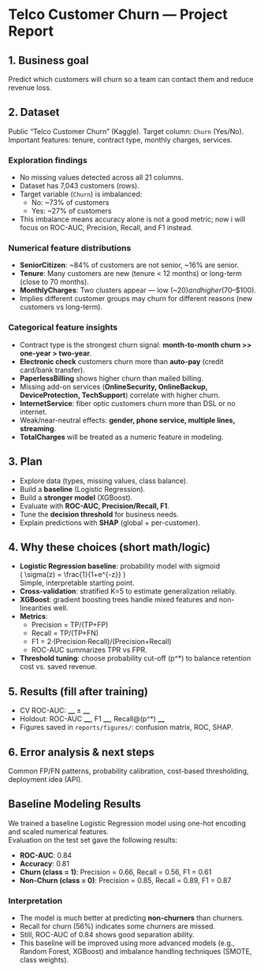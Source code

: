 # Telco Customer Churn — Project Report

## 1. Business goal
Predict which customers will churn so a team can contact them and reduce revenue loss.

## 2. Dataset
Public “Telco Customer Churn” (Kaggle). Target column: `Churn` (Yes/No).  
Important features: tenure, contract type, monthly charges, services.

### Exploration findings
- No missing values detected across all 21 columns.
- Dataset has 7,043 customers (rows).
- Target variable (`Churn`) is imbalanced:
  - No: ~73% of customers
  - Yes: ~27% of customers
- This imbalance means accuracy alone is not a good metric; now i  will focus on ROC-AUC, Precision, Recall, and F1 instead.

### Numerical feature distributions
- **SeniorCitizen**: ~84% of customers are not senior, ~16% are senior.
- **Tenure**: Many customers are new (tenure < 12 months) or long-term (close to 70 months).
- **MonthlyCharges**: Two clusters appear — low (~$20) and higher ($70–$100).
- Implies different customer groups may churn for different reasons (new customers vs long-term).


### Categorical feature insights
- Contract type is the strongest churn signal: **month-to-month churn >> one-year > two-year**.
- **Electronic check** customers churn more than **auto-pay** (credit card/bank transfer).
- **PaperlessBilling** shows higher churn than mailed billing.
- Missing add-on services (**OnlineSecurity, OnlineBackup, DeviceProtection, TechSupport**) correlate with higher churn.
- **InternetService**: fiber optic customers churn more than DSL or no internet.
- Weak/near-neutral effects: **gender, phone service, multiple lines, streaming**.
- **TotalCharges** will be treated as a numeric feature in modeling.




## 3. Plan
- Explore data (types, missing values, class balance).
- Build a **baseline** (Logistic Regression).
- Build a **stronger model** (XGBoost).
- Evaluate with **ROC-AUC, Precision/Recall, F1**.
- Tune the **decision threshold** for business needs.
- Explain predictions with **SHAP** (global + per-customer).

## 4. Why these choices (short math/logic)
- **Logistic Regression baseline**: probability model with sigmoid  
  \( \sigma(z) = \frac{1}{1+e^{-z}} \)  
  Simple, interpretable starting point.
- **Cross-validation**: stratified K=5 to estimate generalization reliably.
- **XGBoost**: gradient boosting trees handle mixed features and non-linearities well.
- **Metrics**:  
  - Precision = TP/(TP+FP)  
  - Recall = TP/(TP+FN)  
  - F1 = 2·(Precision·Recall)/(Precision+Recall)  
  - ROC-AUC summarizes TPR vs FPR.
- **Threshold tuning**: choose probability cut-off \(p^*\) to balance retention cost vs. saved revenue.

## 5. Results (fill after training)
- CV ROC-AUC: **__** ± **__**
- Holdout: ROC-AUC **__**, F1 **__**, Recall@\(p^*\) **__**  
- Figures saved in `reports/figures/`: confusion matrix, ROC, SHAP.

## 6. Error analysis & next steps
Common FP/FN patterns, probability calibration, cost-based thresholding, deployment idea (API).


## Baseline Modeling Results

We trained a baseline Logistic Regression model using one-hot encoding and scaled numerical features.  
Evaluation on the test set gave the following results:

- **ROC-AUC**: 0.84
- **Accuracy**: 0.81
- **Churn (class = 1)**: Precision = 0.66, Recall = 0.56, F1 = 0.61
- **Non-Churn (class = 0)**: Precision = 0.85, Recall = 0.89, F1 = 0.87

### Interpretation
- The model is much better at predicting **non-churners** than churners.
- Recall for churn (56%) indicates some churners are missed.
- Still, ROC-AUC of 0.84 shows good separation ability.
- This baseline will be improved using more advanced models (e.g., Random Forest, XGBoost) and imbalance handling techniques (SMOTE, class weights).

